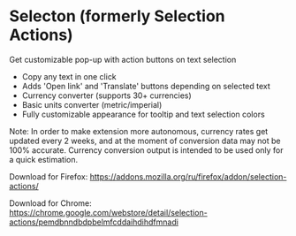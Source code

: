 # Selecton (formerly Selection Actions)
Get customizable pop-up with action buttons on text selection
* Copy any text in one click
* Adds 'Open link' and 'Translate' buttons depending on selected text
* Currency converter (supports 30+ currencies)
* Basic units converter (metric/imperial)
* Fully customizable appearance for tooltip and text selection colors


Note:
In order to make extension more autonomous, currency rates get updated every 2 weeks, and at the moment of conversion data may not be 100% accurate. Currency conversion output is intended to be used only for a quick estimation.


Download for Firefox:
https://addons.mozilla.org/ru/firefox/addon/selection-actions/

Download for Chrome:
https://chrome.google.com/webstore/detail/selection-actions/pemdbnndbdpbelmfcddaihdihdfmnadi






